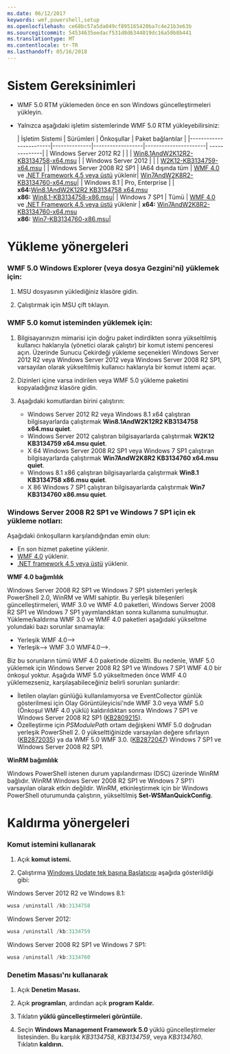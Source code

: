 ```yaml
---
ms.date: 06/12/2017
keywords: wmf,powershell,setup
ms.openlocfilehash: ce68bc57a5da049cf895165420ba7c4e21b3e63b
ms.sourcegitcommit: 54534635eedacf531d8d6344019dc16a50b8b441
ms.translationtype: MT
ms.contentlocale: tr-TR
ms.lasthandoff: 05/16/2018
---
```

# <a name="system-requirements"></a>Sistem Gereksinimleri

- WMF 5.0 RTM yüklemeden önce en son Windows güncelleştirmeleri yükleyin.
- Yalnızca aşağıdaki işletim sistemlerinde WMF 5.0 RTM yükleyebilirsiniz:

    | İşletim Sistemi       | Sürümleri         | Önkoşullar        |  Paket bağlantılar |
    |------------------------|--------------|------------------|----------------------| --------------|
    | Windows Server 2012 R2 |  |  | [Win8.1AndW2K12R2-KB3134758-x64.msu](http://go.microsoft.com/fwlink/?LinkId=717507) |
    | Windows Server 2012    |  |  | [W2K12-KB3134759-x64.msu](http://go.microsoft.com/fwlink/?LinkId=717506) |
    | Windows Server 2008 R2 SP1 | IA64 dışında tüm | [WMF 4.0](http://www.microsoft.com/en-us/download/details.aspx?id=40855) ve [.NET Framework 4.5 veya üstü](https://msdn.microsoft.com/library/5a4x27ek.aspx) yüklenir| [Win7AndW2K8R2-KB3134760-x64.msu](http://go.microsoft.com/fwlink/?LinkId=717504)|
    | Windows 8.1 | Pro, Enterprise | | **x64:**[Win8.1AndW2K12R2 KB3134758 x64.msu  ](http://go.microsoft.com/fwlink/?LinkId=717507) </br> **x86:**  [Win8.1-KB3134758-x86.msu](http://go.microsoft.com/fwlink/?LinkID=717963)|
    | Windows 7 SP1 | Tümü | [WMF 4.0](http://www.microsoft.com/en-us/download/details.aspx?id=40855) ve [.NET Framework 4.5 veya üstü](https://msdn.microsoft.com/library/5a4x27ek.aspx) yüklenir | **x64:**  [Win7AndW2K8R2-KB3134760-x64.msu](http://go.microsoft.com/fwlink/?LinkId=717504)  </br> **x86:**  [Win7-KB3134760-x86.msu](http://go.microsoft.com/fwlink/?LinkID=717962)|

# <a name="installation-instructions"></a>Yükleme yönergeleri

### <a name="to-install-wmf-50-from-windows-explorer-or-file-explorer"></a>WMF 5.0 Windows Explorer (veya dosya Gezgini'ni) yüklemek için:

1. MSU dosyasının yüklediğiniz klasöre gidin.

2. Çalıştırmak için MSU çift tıklayın.

### <a name="to-install-wmf-50-from-command-prompt"></a>WMF 5.0 komut isteminden yüklemek için:

1. Bilgisayarınızın mimarisi için doğru paket indirdikten sonra yükseltilmiş kullanıcı haklarıyla (yönetici olarak çalıştır) bir komut istemi penceresi açın. Üzerinde Sunucu Çekirdeği yükleme seçenekleri Windows Server 2012 R2 veya Windows Server 2012 veya Windows Server 2008 R2 SP1, varsayılan olarak yükseltilmiş kullanıcı haklarıyla bir komut istemi açar.

2. Dizinleri içine varsa indirilen veya WMF 5.0 yükleme paketini kopyaladığınız klasöre gidin.

3. Aşağıdaki komutlardan birini çalıştırın:
    - Windows Server 2012 R2 veya Windows 8.1 x64 çalıştıran bilgisayarlarda çalıştırmak **Win8.1AndW2K12R2 KB3134758 x64.msu quiet**.
    - Windows Server 2012 çalıştıran bilgisayarlarda çalıştırmak **W2K12 KB3134759 x64.msu quiet**.
    - X 64 Windows Server 2008 R2 SP1 veya Windows 7 SP1 çalıştıran bilgisayarlarda çalıştırmak **Win7AndW2K8R2 KB3134760 x64.msu quiet**.
    - Windows 8.1 x86 çalıştıran bilgisayarlarda çalıştırmak **Win8.1 KB3134758 x86.msu quiet**.
    - X 86 Windows 7 SP1 çalıştıran bilgisayarlarda çalıştırmak **Win7 KB3134760 x86.msu quiet**.

### <a name="additional-installation-notes-for-windows-server-2008-r2-sp1-and-windows-7-sp1"></a>Windows Server 2008 R2 SP1 ve Windows 7 SP1 için ek yükleme notları:

Aşağıdaki önkoşulların karşılandığından emin olun:
- En son hizmet paketine yüklenir.
- [WMF 4.0](http://www.microsoft.com/en-us/download/details.aspx?id=40855) yüklenir.
- [.NET framework 4.5 veya üstü](https://msdn.microsoft.com/library/5a4x27ek.aspx) yüklenir.

**WMF 4.0 bağımlılık**

Windows Server 2008 R2 SP1 ve Windows 7 SP1 sistemleri yerleşik PowerShell 2.0, WinRM ve WMI sahiptir. Bu yerleşik bileşenleri güncelleştirmeleri, WMF 3.0 ve WMF 4.0 paketleri, Windows Server 2008 R2 SP1 ve Windows 7 SP1 yayımlandıktan sonra kullanıma sunulmuştur. Yükleme/kaldırma WMF 3.0 ve WMF 4.0 paketleri aşağıdaki yükseltme yolundaki bazı sorunlar sınamayla:

- Yerleşik WMF 4.0-->
- Yerleşik--> WMF 3.0 WMF4.0-->.

Biz bu sorunların tümü WMF 4.0 paketinde düzeltti. Bu nedenle, WMF 5.0 yüklemek için Windows Server 2008 R2 SP1 ve Windows 7 SP1 WMF 4.0 bir önkoşul yoktur. Aşağıda WMF 5.0 yükseltmeden önce WMF 4.0 yüklemezseniz, karşılaşabileceğiniz belirli sorunları şunlardır:

- İletilen olayları günlüğü kullanılamıyorsa ve EventCollector günlük gösterilmesi için Olay Görüntüleyicisi'nde WMF 3.0 veya WMF 5.0 (Önkoşul WMF 4.0 yüklü) kaldırıldıktan sonra Windows 7 SP1 ve Windows Server 2008 R2 SP1 ([KB2809215](https://support.microsoft.com/en-us/kb/2809215)).
- Özelleştirme için *PSModulePath* ortam değişkeni WMF 5.0 doğrudan yerleşik PowerShell 2. 0 yükselttiğinizde varsayılan değere sıfırlayın ([KB2872035](https://support.microsoft.com/en-us/kb/2872035)) ya da WMF 5.0 WMF 3.0. ([KB2872047](https://support.microsoft.com/en-us/kb/2872047)) Windows 7 SP1 ve Windows Server 2008 R2 SP1.

**WinRM bağımlılık**

Windows PowerShell istenen durum yapılandırması (DSC) üzerinde WinRM bağlıdır. WinRM Windows Server 2008 R2 SP1 ve Windows 7 SP1'i varsayılan olarak etkin değildir. WinRM, etkinleştirmek için bir Windows PowerShell oturumunda çalıştırın, yükseltilmiş **Set-WSManQuickConfig**.

# <a name="uninstallation-instructions"></a>Kaldırma yönergeleri

### <a name="using-command-prompt"></a>Komut istemini kullanarak

1.  Açık **komut istemi.**

2.  Çalıştırma [Windows Update tek başına Başlatıcısı](https://support.microsoft.com/en-us/kb/934307) aşağıda gösterildiği gibi:

Windows Server 2012 R2 ve Windows 8.1:
```powershell
wusa /uninstall /kb:3134758
```
Windows Server 2012:
```powershell
wusa /uninstall /kb:3134759
```
Windows Server 2008 R2 SP1 ve Windows 7 SP1:
```powershell
wusa /uninstall /kb:3134760
```

### <a name="using-control-panel"></a>Denetim Masası'nı kullanarak

1.  Açık **Denetim Masası.**

2.  Açık **programları**, ardından açık **program Kaldır.**

3.  Tıklatın **yüklü güncelleştirmeleri görüntüle.**

4.  Seçin **Windows Management Framework 5.0** yüklü güncelleştirmeler listesinden. Bu karşılık *KB3134758*, *KB3134759*, veya *KB3134760*. Tıklatın **kaldırın.**
